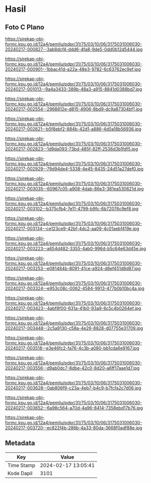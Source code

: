 # Hasil

## Foto C Plano

https://sirekap-obj-formc.kpu.go.id/12a4/pemilu/pdpr/31/75/03/10/06/3175031006030-20240217-000827--3ab8dcf4-ddd6-4fa8-9de5-0dd0b12d5444.jpg

https://sirekap-obj-formc.kpu.go.id/12a4/pemilu/pdpr/31/75/03/10/06/3175031006030-20240217-000901--1bbac41d-a22a-48e3-9782-6c63762ec9ef.jpg

https://sirekap-obj-formc.kpu.go.id/12a4/pemilu/pdpr/31/75/03/10/06/3175031006030-20240217-001013--9a4a3433-389b-48a3-a915-8841d0388bd7.jpg

https://sirekap-obj-formc.kpu.go.id/12a4/pemilu/pdpr/31/75/03/10/06/3175031006030-20240217-002554--2968812e-d815-4906-8bd9-dc9a87304bf1.jpg

https://sirekap-obj-formc.kpu.go.id/12a4/pemilu/pdpr/31/75/03/10/06/3175031006030-20240217-002621--b5f8ebf2-884b-42d1-a886-4d0a18b56936.jpg

https://sirekap-obj-formc.kpu.go.id/12a4/pemilu/pdpr/31/75/03/10/06/3175031006030-20240217-002823--1d9da093-73bd-485f-82ff-2536d3b1fdf5.jpg

https://sirekap-obj-formc.kpu.go.id/12a4/pemilu/pdpr/31/75/03/10/06/3175031006030-20240217-002929--79d94de4-5338-4e45-8435-24d51a27def0.jpg

https://sirekap-obj-formc.kpu.go.id/12a4/pemilu/pdpr/31/75/03/10/06/3175031006030-20240217-003035--60967c05-a908-4dab-86e3-381ea530621d.jpg

https://sirekap-obj-formc.kpu.go.id/12a4/pemilu/pdpr/31/75/03/10/06/3175031006030-20240217-003102--b375cfb4-7e11-4799-b9fc-6b72076c9ef8.jpg

https://sirekap-obj-formc.kpu.go.id/12a4/pemilu/pdpr/31/75/03/10/06/3175031006030-20240217-003134--ce123ce9-42bf-4dc2-aa09-4c01aebf419e.jpg

https://sirekap-obj-formc.kpu.go.id/12a4/pemilu/pdpr/31/75/03/10/06/3175031006030-20240217-003223--a654d482-3355-4ab0-996d-b5c64e63d45e.jpg

https://sirekap-obj-formc.kpu.go.id/12a4/pemilu/pdpr/31/75/03/10/06/3175031006030-20240217-003253--e081484b-8091-41ce-a924-d8ef451d8d87.jpg

https://sirekap-obj-formc.kpu.go.id/12a4/pemilu/pdpr/31/75/03/10/06/3175031006030-20240217-003324--e953c08c-0062-4584-9913-477b0b10bc4a.jpg

https://sirekap-obj-formc.kpu.go.id/12a4/pemilu/pdpr/31/75/03/10/06/3175031006030-20240217-003423--4abf8f00-631a-41b0-93a9-6c5c4b0264ef.jpg

https://sirekap-obj-formc.kpu.go.id/12a4/pemilu/pdpr/31/75/03/10/06/3175031006030-20240217-003448--2c5a9130-c58a-4e26-8828-d07755e31709.jpg

https://sirekap-obj-formc.kpu.go.id/12a4/pemilu/pdpr/31/75/03/10/06/3175031006030-20240217-003518--e3e46fc2-fa76-4c3b-a080-bb1cda6e9167.jpg

https://sirekap-obj-formc.kpu.go.id/12a4/pemilu/pdpr/31/75/03/10/06/3175031006030-20240217-003556--d9ab0dc7-8dbe-42c0-8d20-a6ff17aae1d7.jpg

https://sirekap-obj-formc.kpu.go.id/12a4/pemilu/pdpr/31/75/03/10/06/3175031006030-20240217-003628--0ab806f9-c23a-4eb7-b4c9-b7fcfa2c7d06.jpg

https://sirekap-obj-formc.kpu.go.id/12a4/pemilu/pdpr/31/75/03/10/06/3175031006030-20240217-003652--6a98c564-a70d-4a96-8414-7358ebd17b76.jpg

https://sirekap-obj-formc.kpu.go.id/12a4/pemilu/pdpr/31/75/03/10/06/3175031006030-20240217-003720--ec822f4b-286b-4a33-80da-3668f0adf88e.jpg


## Metadata

| Key        | Value               |
| ---------- | ------------------- |
| Time Stamp | 2024-02-17 13:05:41 |
| Kode Dapil | 3101                |



